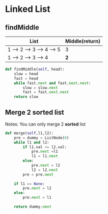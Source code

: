 # Linked List

## findMiddle

| List                  | Middle(return) |
| --------------------- | -------------- |
| 1 —> 2 —> 3 —> 4 —> 5 | 3              |
| 1 —> 2 —> 3 —> 4      | **2**          |

```python
def findMiddle(self, head):
    slow = head
    fast = head
    while fast.next and fast.next.next:
        slow = slow.next
        fast = fast.next.next
    return slow
```



## Merge 2 sorted list

Notes: You can only merge 2 **sorted** list

```python
def merge(self,l1,l2):
    pre = dummy = ListNode(0)
    while l1 and l2:
        if l1.val <= l2.val:
            pre.next =l1
            l1 = l1.next
        else:
            pre.next = l2
            l2 = l2.next
        pre = pre.next
        
    if l1 == None:
        pre.next = l2
    else:
        pre.next = l1
    
    return dummy.next
```

